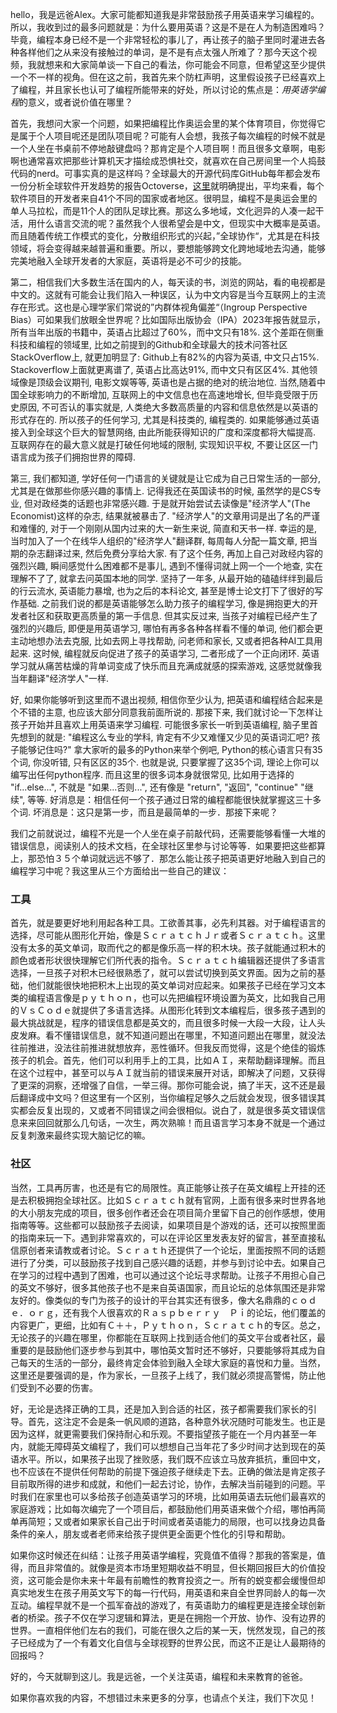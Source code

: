 
hello，我是远爸Alex。大家可能都知道我是非常鼓励孩子用英语来学习编程的。所以，我收到过的最多问题就是：为什么要用英语？这是不是在人为制造困难吗？毕竟，编程本身已经不是一个非常轻松的事儿了，再让孩子的脑子里同时灌进去各种各样他们之从来没有接触过的单词，是不是有点太强人所难了？那今天这个视频，我就想来和大家简单谈一下自己的看法，你可能会不同意，但希望这至少提供一个不一样的视角。但在这之前，我首先来个防杠声明，这里假设孩子已经喜欢上了编程，并且家长也认可了编程所能带来的好处，所以讨论的焦点是：*用英语学编程*的意义，或者说价值在哪里？

首先，我想问大家一个问题，如果把编程比作奥运会里的某个体育项目，你觉得它是属于个人项目呢还是团队项目呢？可能有人会想，我孩子每次编程的时候不就是一个人坐在书桌前不停地敲键盘吗？那肯定是个人项目啊！而且很多文章啊，电影啊也通常喜欢把那些计算机天才描绘成恐惧社交，就喜欢在自己房间里一个人捣鼓代码的nerd。可事实真的是这样吗？全球最大的开源代码库GitHub每年都会发布一份分析全球软件开发趋势的报告Octoverse，[这里](https://octoverse.github.com/2019/)就明确提出，平均来看，每个软件项目的开发者来自41个不同的国家或者地区。很明显，编程不是奥运会里的单人马拉松，而是11个人的团队足球比赛。那这么多地域，文化迥异的人凑一起干活，用什么语言交流的呢？虽然我个人很希望会是中文，但现实中大概率是英语。而且随着传统工作模式的变化，分散组织形式的兴起，”全球协作“，尤其是在科技领域，将会变得越来越普遍和重要。所以，要想能够跨文化跨地域地去沟通，能够完美地融入全球开发者的大家庭，英语将是必不可少的技能。

第二，相信我们大多数生活在国内的人，每天读的书，浏览的网站，看的电视都是中文的。这就有可能会让我们陷入一种误区，认为中文内容是当今互联网上的主流存在形式。这也是心理学家们常说的”内群体视角偏差“（Ingroup Perspective Bias）可如果我们放眼全世界呢？比如国际出版协会（IPA）2023年报告就显示，所有当年出版的书籍中，英语占比超过了60%，而中文只有18%. 这个差距在侧重科技和编程的领域里, 比如之前提到的Github和全球最大的技术问答社区StackOverflow上, 就更加明显了: Github上有82%的内容为英语, 中文只占15%. Stackoverflow上面就更离谱了, 英语占比高达91%, 而中文只有区区4%. 其他领域像是顶级会议期刊, 电影文娱等等, 英语也是占据的绝对的统治地位. 当然,随着中国全球影响力的不断增加, 互联网上的中文信息也在高速地增长, 但毕竟受限于历史原因, 不可否认的事实就是, 人类绝大多数高质量的内容和信息依然是以英语的形式存在的. 所以孩子的任何学习, 尤其是科技类的, 编程类的. 如果能够通过英语接入到全球这个巨大的智慧网络, 由此所能获得知识的广度和深度都将大幅提高. 互联网存在的最大意义就是打破任何地域的限制, 实现知识平权,  不要让区区一门语言成为孩子们拥抱世界的障碍.

第三, 我们都知道, 学好任何一门语言的关键就是让它成为自己日常生活的一部分, 尤其是在做那些你感兴趣的事情上. 记得我还在英国读书的时候, 虽然学的是CS专业, 但对政经类的话题也非常感兴趣. 于是就开始尝试去读像是"经济学人"(The Economist)这样的杂志, 结果就被暴击了. "经济学人"的文章用词是出了名的严谨和难懂的, 对于一个刚刚从国内过来的大一新生来说, 简直和天书一样. 幸运的是, 当时加入了一个在线华人组织的"经济学人"翻译群, 每周每人分配一篇文章, 把当期的杂志翻译过来, 然后免费分享给大家. 有了这个任务, 再加上自己对政经内容的强烈兴趣, 瞬间感觉什么困难都不是事儿,  遇到不懂得词就上网一个一个地查, 实在理解不了了, 就拿去问英国本地的同学. 坚持了一年多, 从最开始的磕磕绊绊到最后的行云流水, 英语能力暴增, 也为之后的本科论文, 甚至是博士论文打下了很好的写作基础. 之前我们说的都是英语能够怎么助力孩子的编程学习, 像是拥抱更大的开发者社区和获取更高质量的第一手信息. 但其实反过来, 当孩子对编程已经产生了强烈的兴趣后,  即便是用英语学习, 哪怕有再多各种各样看不懂的单词, 他们都会更主动地想办法去克服, 比如去网上寻找帮助, 问老师和家长, 又或者把各种AI工具用起来. 这时候, 编程就反向促进了孩子的英语学习, 二者形成了一个正向闭环. 英语学习就从痛苦枯燥的背单词变成了快乐而且充满成就感的探索游戏, 这感觉就像我当年翻译"经济学人"一样.

好, 如果你能够听到这里而不退出视频, 相信你至少认为, 把英语和编程结合起来是个不错的主意, 也应该大部分同意我前面所说的. 那接下来, 我们就讨论一下怎样让孩子开始并且喜欢上用英语来学习编程. 可能很多家长一听到英语编程, 脑子里首先想到的就是: "编程这么专业的学科, 肯定有不少又难懂又少见的英语词汇吧? 孩子能够记住吗?" 拿大家听的最多的Python来举个例吧, Python的核心语言只有35个词, 你没听错, 只有区区的35个. 也就是说, 只要掌握了这35个词, 理论上你可以编写出任何python程序. 而且这里的很多词本身就很常见, 比如用于选择的 "if...else...", 不就是 "如果...否则...", 还有像是 "return", "返回", "continue" "继续", 等等. 好消息是：相信任何一个孩子通过日常的编程都能很快就掌握这三十多个词.  坏消息是：这只是第一步，而且是最简单的一步．那接下来呢？

我们之前就说过，编程不光是一个人坐在桌子前敲代码，还需要能够看懂一大堆的错误信息，阅读别人的技术文档，在全球社区里参与讨论等等．如果要把这些都算上，那恐怕３５个单词就远远不够了．那怎么能让孩子把英语更好地融入到自己的编程学习中呢？我这里从三个方面给出一些自己的建议：

### 工具
首先，就是要更好地利用起各种工具。工欲善其事，必先利其器。对于编程语言的选择，尽可能从图形化开始，像是ＳｃｒａｔｃｈＪｒ或者Ｓｃｒａｔｃｈ。这里没有太多的英文单词，取而代之的都是像乐高一样的积木块。孩子就能通过积木的颜色或者形状很快理解它们所代表的指令。Ｓｃｒａｔｃｈ编辑器还提供了多语言选择，一旦孩子对积木已经很熟悉了，就可以尝试切换到英文界面。因为之前的基础，他们就能很快地把积木上出现的英文单词对应起来。如果孩子已经在学习文本类的编程语言像是ｐｙｔｈｏｎ，也可以先把编程环境设置为英文，比如我自己用的ＶｓＣｏｄｅ就提供了多语言选择。从图形化转到文本编程后，很多孩子遇到的最大挑战就是，程序的错误信息都是英文的，而且很多时候一大段一大段，让人头皮发麻。看不懂错误信息，就不知道问题出在哪里，不知道问题出在哪里，就没法往前推进，没法往前推进就想放弃，恶性循环。但我反而觉得，这是个绝佳的锻炼孩子的机会。首先，他们可以利用手上的工具，比如ＡＩ，来帮助翻译理解。而且在这个过程中，甚至可以与ＡＩ就当前的错误来展开对话，即解决了问题，又获得了更深的洞察，还增强了自信，一举三得。那你可能会说，搞了半天，这不还是最后翻译成中文吗？但这里有一个区别，当你编程足够久之后就会发现，很多错误其实都会反复出现的，又或者不同错误之间会很相似。说白了，就是很多英文错误信息来来回回就那么几句话，一次生，两次熟嘛！而且语言学习本身不就是一个通过反复刺激来最终实现大脑记忆的嘛。

### 社区
当然，工具再厉害，也还是有它的局限性。真正能够让孩子在英文编程上开挂的还是去积极拥抱全球社区。比如Ｓｃｒａｔｃｈ就有官网，上面有很多来时世界各地的大小朋友完成的项目，很多创作者还会在项目简介里留下自己的创作感想，使用指南等等。这些都可以鼓励孩子去阅读，如果项目是个游戏的话，还可以按照里面的指南来玩一下。遇到非常喜欢的，可以在评论区里发表友好的留言，甚至直接私信原创者来请教或者讨论。Ｓｃｒａｔｈ还提供了一个论坛，里面按照不同的话题进行了分类，可以鼓励孩子找到自己感兴趣的话题，并参与到讨论中去。如果自己在学习的过程中遇到了困难，也可以通过这个论坛寻求帮助。让孩子不用担心自己的英文不够好，很多其他孩子也不是来自英语国家，而且论坛的总体氛围还是非常友好的。像类似的专门为孩子的设计的平台其实还有很多，像大名鼎鼎的ｃｏｄｅ．ｏｒｇ，还有我个人很喜欢的Ｒａｓｐｂｅｒｒｙ　Ｐｉ的论坛，他们覆盖的内容更广，更细，比如有Ｃ＋＋，Ｐｙｔｈｏｎ，Ｓｃｒａｔｃｈ的专区。总之，无论孩子的兴趣在哪里，你都能在互联网上找到适合他们的英文平台或者社区，最重要的是鼓励他们逐步参与到其中，哪怕英文暂时还不够好，只要能够将其成为自己每天的生活的一部分，最终肯定会体验到融入全球大家庭的喜悦和力量。当然，这里还是要强调的是，作为家长，一旦孩子上线了，我们就必须提高警惕，防止他们受到不必要的伤害。

好，无论是选择正确的工具，还是加入到合适的社区，孩子都需要我们家长的引导。首先，这注定不会是条一帆风顺的道路，各种意外状况随时可能发生。也正是因为这样，就更需要我们保持耐心和乐观。不要指望孩子能在一个月内甚至一年内，就能无障碍英文编程了，我们可以想想自己当年花了多少时间才达到现在的英语水平。所以，如果孩子出现了挫败感，我们既不应该立马放弃抵抗，重回中文，也不应该在不提供任何帮助的前提下强迫孩子继续走下去。正确的做法是肯定孩子目前取所得的进步和成就，和他们一起去讨论，协作，去解决当前碰到的问题。平时我们在家里也可以多给孩子创造英语学习的环境，比如用英语去玩他们最喜欢的家庭游戏；比如每次编完了一个项目后，都鼓励他们用英语来做个介绍，哪怕再简单再简短；又或者如果家长自己出于时间或者英语能力的局限，也可以找身边具备条件的亲人，朋友或者老师来给孩子提供更全面更个性化的引导和帮助。

如果你这时候还在纠结：让孩子用英语学编程，究竟值不值得？那我的答案是，值得，而且非常值的。就像是资本市场里短期收益不明显，但长期回报巨大的价值投资，这可能会是你未来十年最有前瞻性的教育投资之一。所有的蜕变都会缓慢但却真实地发生在孩子用英文写下的每一行代码，用英语和来自全世界同龄人的每一次互动。编程早就不是一个孤军奋战的游戏了，有英语助力的编程更是连接全球创新者的桥梁。孩子不仅在学习逻辑和算法，更是在拥抱一个开放、协作、没有边界的世界。一直相伴他们左右的我们，可能在很久之后的某一天，恍然发现，自己的孩子已经成为了一个有着文化自信与全球视野的世界公民，而这不正是让人最期待的回报吗？

好的，今天就聊到这儿。我是远爸，一个关注英语，编程和未来教育的爸爸。

如果你喜欢我的内容，不想错过未来更多的分享，也请点个关注，我们下次见！

